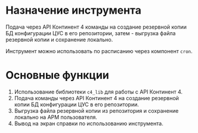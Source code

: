 # Назначение инструмента

Подача через API Континент 4 команды на создание резервной копии БД конфигурации ЦУС в его репозитории, затем - выгрузка файла резервной копии и сохранение локально.

Инструмент можно использовать по расписанию через компонент `cron`.

# Основные функции

1. Использование библиотеки `c4_lib` для работы с API Континент 4.
2. Подача команды через API Континент 4 на создание резервной копии БД конфигурации ЦУС в его репозитории.
3. Выгрузка файла резервной копии из репозитория и сохранение локально на АРМ пользователя.
4. Вывод на экран справки по использованию инструмента.
